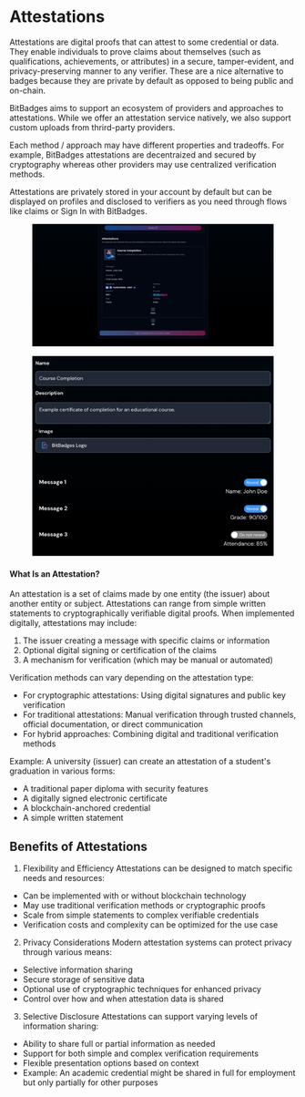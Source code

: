 # Attestations

Attestations are digital proofs that can attest to some credential or data. They enable individuals to prove claims about themselves (such as qualifications, achievements, or attributes) in a secure, tamper-evident, and privacy-preserving manner to any verifier. These are a nice alternative to badges because they are private by default as opposed to being public and on-chain.

BitBadges aims to support an ecosystem of providers and approaches to attestations. While we offer an attestation service natively, we also support custom uploads from thrird-party providers.&#x20;

Each method / approach may have different properties and tradeoffs. For example, BitBadges attestations are decentraized and secured by cryptography whereas other providers may use centralized verification methods.

Attestations are privately stored in your account by default but can be displayed on profiles and disclosed to verifiers as you need through flows like claims or Sign In with BitBadges.

<figure><img src="../../.gitbook/assets/image (2) (1) (1) (1) (1).png" alt=""><figcaption></figcaption></figure>

<figure><img src="../../.gitbook/assets/Screenshot 2024-09-02 at 11.55.15 AM.png" alt="" width="563"><figcaption></figcaption></figure>

#### What Is an Attestation?

An attestation is a set of claims made by one entity (the issuer) about another entity or subject. Attestations can range from simple written statements to cryptographically verifiable digital proofs. When implemented digitally, attestations may include:

1. The issuer creating a message with specific claims or information
2. Optional digital signing or certification of the claims
3. A mechanism for verification (which may be manual or automated)

Verification methods can vary depending on the attestation type:

* For cryptographic attestations: Using digital signatures and public key verification
* For traditional attestations: Manual verification through trusted channels, official documentation, or direct communication
* For hybrid approaches: Combining digital and traditional verification methods

Example: A university (issuer) can create an attestation of a student's graduation in various forms:

* A traditional paper diploma with security features
* A digitally signed electronic certificate
* A blockchain-anchored credential
* A simple written statement

## Benefits of Attestations

1. Flexibility and Efficiency Attestations can be designed to match specific needs and resources:

* Can be implemented with or without blockchain technology
* May use traditional verification methods or cryptographic proofs
* Scale from simple statements to complex verifiable credentials
* Verification costs and complexity can be optimized for the use case

2. Privacy Considerations Modern attestation systems can protect privacy through various means:

* Selective information sharing
* Secure storage of sensitive data
* Optional use of cryptographic techniques for enhanced privacy
* Control over how and when attestation data is shared

3. Selective Disclosure Attestations can support varying levels of information sharing:

* Ability to share full or partial information as needed
* Support for both simple and complex verification requirements
* Flexible presentation options based on context
* Example: An academic credential might be shared in full for employment but only partially for other purposes
